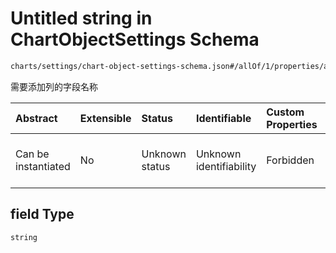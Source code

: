 # Untitled string in ChartObjectSettings Schema

```txt
charts/settings/chart-object-settings-schema.json#/allOf/1/properties/addColumns/items/properties/field
```

需要添加列的字段名称

| Abstract            | Extensible | Status         | Identifiable            | Custom Properties | Additional Properties | Access Restrictions | Defined In                                                                                                             |
| :------------------ | :--------- | :------------- | :---------------------- | :---------------- | :-------------------- | :------------------ | :--------------------------------------------------------------------------------------------------------------------- |
| Can be instantiated | No         | Unknown status | Unknown identifiability | Forbidden         | Allowed               | none                | [chart-object-settings-schema.json\*](../out/charts/settings/chart-object-settings-schema.json "open original schema") |

## field Type

`string`
